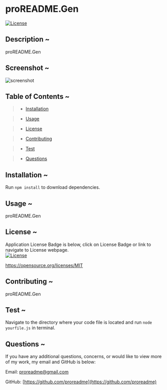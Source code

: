 # proREADME.Gen

[![License](https://img.shields.io/badge/License-MIT-yellow.svg)](https://opensource.org/licenses/MIT)

## Description ~

proREADME.Gen

## Screenshot ~

![screenshot](<**(APP/SITE:)**>)

## Table of Contents ~

> - [Installation](#installation)

> - [Usage](#usage)

> - [License](#license)

> - [Contributing](#contributing)

> - [Test](#test)

> - [Questions](#questions)

## Installation ~

Run `npm install` to download dependencies.

## Usage ~

proREADME.Gen

## License ~

Application License Badge is below, click on License Badge or link to navigate to License webpage.  
[![License](https://img.shields.io/badge/License-MIT-yellow.svg)](https://opensource.org/licenses/MIT)

https://opensource.org/licenses/MIT

## Contributing ~

proREADME.Gen

## Test ~

Navigate to the directory where your code file is located and run `node yourfile.js` in terminal.

## Questions ~

If you have any additional questions, concerns, or would like to view more of my work, my email and GitHub is below:

Email:
proreadme@gmail.com

GitHub:
[https://github.com/proreadme](https://github.com/proreadme)
